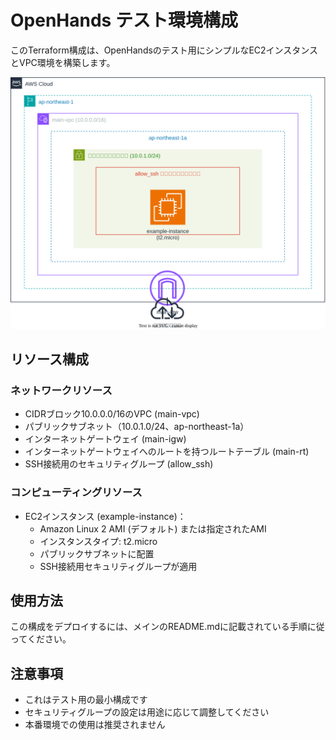 # OpenHands テスト環境構成

このTerraform構成は、OpenHandsのテスト用にシンプルなEC2インスタンスとVPC環境を構築します。

![Architecture Diagram](src/architecture.svg)

## リソース構成

### ネットワークリソース
- CIDRブロック10.0.0.0/16のVPC (main-vpc)
- パブリックサブネット（10.0.1.0/24、ap-northeast-1a）
- インターネットゲートウェイ (main-igw)
- インターネットゲートウェイへのルートを持つルートテーブル (main-rt)
- SSH接続用のセキュリティグループ (allow_ssh)

### コンピューティングリソース
- EC2インスタンス (example-instance)：
  - Amazon Linux 2 AMI (デフォルト) または指定されたAMI
  - インスタンスタイプ: t2.micro
  - パブリックサブネットに配置
  - SSH接続用セキュリティグループが適用

## 使用方法

この構成をデプロイするには、メインのREADME.mdに記載されている手順に従ってください。

## 注意事項

- これはテスト用の最小構成です
- セキュリティグループの設定は用途に応じて調整してください
- 本番環境での使用は推奨されません
